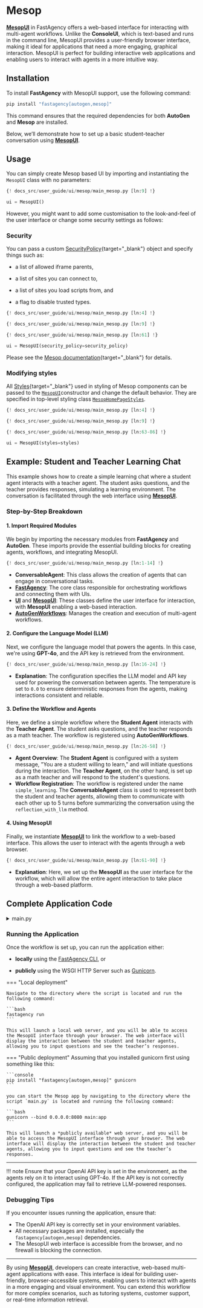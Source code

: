 # Mesop

**[MesopUI](../../../../api/fastagency/ui/mesop/MesopUI/)** in FastAgency offers a web-based interface for interacting with multi-agent workflows. Unlike the **ConsoleUI**, which is text-based and runs in the command line, MesopUI provides a user-friendly browser interface, making it ideal for applications that need a more engaging, graphical interaction. MesopUI is perfect for building interactive web applications and enabling users to interact with agents in a more intuitive way.

## Installation

To install **FastAgency** with MesopUI support, use the following command:

```bash
pip install "fastagency[autogen,mesop]"
```

This command ensures that the required dependencies for both **AutoGen** and **Mesop** are installed.

Below, we’ll demonstrate how to set up a basic student-teacher conversation using **[MesopUI](../../../../api/fastagency/ui/mesop/MesopUI/)**.

## Usage

You can simply create Mesop based UI by importing and instantiating the `MesopUI` class with no parameters:

```python
{! docs_src/user_guide/ui/mesop/main_mesop.py [ln:9] !}

ui = MesopUI()
```

However, you might want to add some customisation to the look-and-feel of the user interface or change some security settings as follows:

### Security

You can pass a custom [SecurityPolicy](https://google.github.io/mesop/api/page/#mesop.security.security_policy.SecurityPolicy){target="_blank"} object and specify things such as:

- a list of allowed iframe parents,

- a list of sites you can connect to,

- a list of sites you load scripts from, and

- a flag to disable trusted types.

```python
{! docs_src/user_guide/ui/mesop/main_mesop.py [ln:4] !}

{! docs_src/user_guide/ui/mesop/main_mesop.py [ln:9] !}

{! docs_src/user_guide/ui/mesop/main_mesop.py [ln:61] !}

ui = MesopUI(security_policy=security_policy)
```

Please see the [Mesop documentation](https://google.github.io/mesop/api/page/#mesop.security.security_policy.SecurityPolicy){target="_blank"} for details.

### Modifying styles

All [Styles](https://google.github.io/mesop/api/style/){target="_blank"} used in styling of Mesop components can be passed to the [`MesopUI`](../../../../api/fastagency/ui/mesop/MesopUI/)constructor and change the default behavior. They are specified in top-level styling class [`MesopHomePageStyles`](../../../../api/fastagency/ui/mesop/styles/MesopHomePageStyles/).

```python
{! docs_src/user_guide/ui/mesop/main_mesop.py [ln:4] !}

{! docs_src/user_guide/ui/mesop/main_mesop.py [ln:9] !}

{! docs_src/user_guide/ui/mesop/main_mesop.py [ln:63-86] !}

ui = MesopUI(styles=styles)
```

## Example: Student and Teacher Learning Chat

This example shows how to create a simple learning chat where a student agent interacts with a teacher agent. The student asks questions, and the teacher provides responses, simulating a learning environment. The conversation is facilitated through the web interface using **[MesopUI](../../../../api/fastagency/ui/mesop/MesopUI/)**.

### Step-by-Step Breakdown

#### 1. **Import Required Modules**
We begin by importing the necessary modules from **FastAgency** and **AutoGen**. These imports provide the essential building blocks for creating agents, workflows, and integrating MesopUI.

```python
{! docs_src/user_guide/ui/mesop/main_mesop.py [ln:1-14] !}
```

- **ConversableAgent**: This class allows the creation of agents that can engage in conversational tasks.
- **[FastAgency](../../../../api/fastagency/FastAgency/)**: The core class responsible for orchestrating workflows and connecting them with UIs.
- **[UI](../../../../api/fastagency/UI/)** and **[MesopUI](../../../../api/fastagency/ui/mesop/MesopUI/)**: These classes define the user interface for interaction, with **MesopUI** enabling a web-based interaction.
- **[AutoGenWorkflows](../../../../api/fastagency/runtimes/autogen/base/AutoGenWorkflows/)**: Manages the creation and execution of multi-agent workflows.

#### 2. **Configure the Language Model (LLM)**
Next, we configure the language model that powers the agents. In this case, we're using **GPT-4o**, and the API key is retrieved from the environment.

```python
{! docs_src/user_guide/ui/mesop/main_mesop.py [ln:16-24] !}
```

- **Explanation**: The configuration specifies the LLM model and API key used for powering the conversation between agents. The temperature is set to `0.0` to ensure deterministic responses from the agents, making interactions consistent and reliable.

#### 3. **Define the Workflow and Agents**
Here, we define a simple workflow where the **Student Agent** interacts with the **Teacher Agent**. The student asks questions, and the teacher responds as a math teacher. The workflow is registered using **AutoGenWorkflows**.

```python
{! docs_src/user_guide/ui/mesop/main_mesop.py [ln:26-58] !}
```

- **Agent Overview**: The **Student Agent** is configured with a system message, "You are a student willing to learn," and will initiate questions during the interaction. The **Teacher Agent**, on the other hand, is set up as a math teacher and will respond to the student's questions.
- **Workflow Registration**: The workflow is registered under the name `simple_learning`. The **ConversableAgent** class is used to represent both the student and teacher agents, allowing them to communicate with each other up to 5 turns before summarizing the conversation using the `reflection_with_llm` method.

#### 4. **Using MesopUI**
Finally, we instantiate **[MesopUI](../../../../api/fastagency/ui/mesop/MesopUI/)** to link the workflow to a web-based interface. This allows the user to interact with the agents through a web browser.

```python
{! docs_src/user_guide/ui/mesop/main_mesop.py [ln:61-90] !}
```

- **Explanation**: Here, we set up the **MesopUI** as the user interface for the workflow, which will allow the entire agent interaction to take place through a web-based platform.


## Complete Application Code

<details>
<summary>main.py</summary>
```python
{! docs_src/user_guide/ui/mesop/main_mesop.py !}
```
</details>


### Running the Application

Once the workflow is set up, you can run the application either:

- **locally** using the [FastAgency CLI](../../../cli/), or

- **publicly** using the WSGI HTTP Server such as [Gunicorn](https://gunicorn.org/).

=== "Local deployment"

    Navigate to the directory where the script is located and run the following command:

    ```bash
    fastagency run
    ```

    This will launch a local web server, and you will be able to access the MesopUI interface through your browser. The web interface will display the interaction between the student and teacher agents, allowing you to input questions and see the teacher’s responses.

=== "Public deployment"
    Assuming that you installed gunicorn first using something like this:

    ```console
    pip install "fastagency[autogen,mesop]" gunicorn
    ```

    you can start the Mesop app by navigating to the directory where the script `main.py` is located and running the following command:

    ```bash
    gunicorn --bind 0.0.0.0:8080 main:app
    ```

    This will launch a *publicly available* web server, and you will be able to access the MesopUI interface through your browser. The web interface will display the interaction between the student and teacher agents, allowing you to input questions and see the teacher’s responses.

---

!!! note
    Ensure that your OpenAI API key is set in the environment, as the agents rely on it to interact using GPT-4o. If the API key is not correctly configured, the application may fail to retrieve LLM-powered responses.

### Debugging Tips
If you encounter issues running the application, ensure that:

- The OpenAI API key is correctly set in your environment variables.
- All necessary packages are installed, especially the `fastagency[autogen,mesop]` dependencies.
- The MesopUI web interface is accessible from the browser, and no firewall is blocking the connection.

---

By using **[MesopUI](../../../../api/fastagency/ui/mesop/MesopUI/)**, developers can create interactive, web-based multi-agent applications with ease. This interface is ideal for building user-friendly, browser-accessible systems, enabling users to interact with agents in a more engaging and visual environment. You can extend this workflow for more complex scenarios, such as tutoring systems, customer support, or real-time information retrieval.
